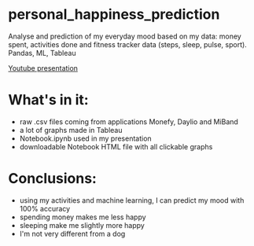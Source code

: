 # personal_happiness_prediction

Analyse and prediction of my everyday mood based on my data: money spent, activities done and fitness tracker data (steps, sleep, pulse, sport). Pandas, ML, Tableau

 [Youtube presentation](https://www.youtube.com/watch?v=54jvW1ulaP0)

# What's in it:
- raw .csv files coming from applications Monefy, Daylio and MiBand
- a lot of graphs made in Tableau
- Notebook.ipynb used in my presentation 
- downloadable Notebook HTML file with all clickable graphs

# Conclusions:
- using my activities and machine learning, I can predict my mood with 100% accuracy
- spending money makes me less happy
- sleeping make me slightly more happy
- I'm not very different from a dog 
